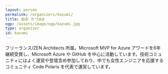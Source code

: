 ```yaml
---
layout: person
permalink: /organizers/kazumi/
title: 岩永 かづみ@
ogp: /assets/image/ogp/kazumi.jpg
type: organizer
id: kazumi
---
```

フリーランス/ZEN Architects 所属。Microsoft MVP for Azure アワードを6年継続受賞し、Microsoft Azure や GitHub を中心に活動しています。技術コミュニティにはよく運営や登壇含め参加しており、中でも女性エンジニアを応援するコミュニティ Code Polaris を代表で運営しています。
